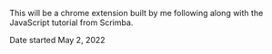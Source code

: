 This will be a chrome extension built by me following along with the JavaScript tutorial from Scrimba.

Date started May 2, 2022

